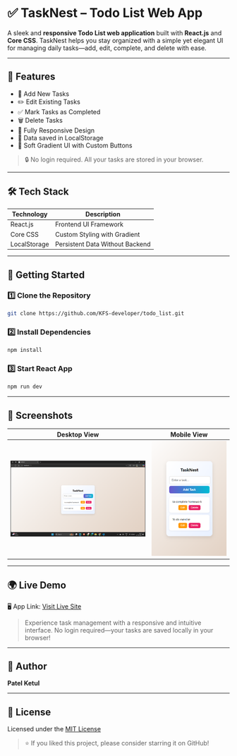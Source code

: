 # ✅ TaskNest – Todo List Web App

A sleek and **responsive Todo List web application** built with **React.js** and **Core CSS**. TaskNest helps you stay organized with a simple yet elegant UI for managing daily tasks—add, edit, complete, and delete with ease.

---

## 🚀 Features

- 📝 Add New Tasks
- ✏️ Edit Existing Tasks
- ✅ Mark Tasks as Completed
- 🗑️ Delete Tasks
- 📱 Fully Responsive Design
- 💾 Data saved in LocalStorage
- 🎨 Soft Gradient UI with Custom Buttons

> 🔒 No login required. All your tasks are stored in your browser.

---

## 🛠️ Tech Stack

| Technology   | Description                      |
|--------------|----------------------------------|
| React.js     | Frontend UI Framework            |
| Core CSS     | Custom Styling with Gradient     |
| LocalStorage | Persistent Data Without Backend  |

---

## 🧩 Getting Started

### 1️⃣ Clone the Repository

```bash
git clone https://github.com/KFS-developer/todo_list.git
```

### 2️⃣ Install Dependencies

```bash
npm install
```

### 3️⃣ Start React App

```bash
npm run dev
```

---

## 🌄 Screenshots
	
| Desktop View | Mobile View |
|--------------|-------------|
| ![Desktop](image.png) | ![Mobile](image-1.png) |

---

## 🌍 Live Demo

🖥️ App Link: [Visit Live Site](https://todo-list-ketuls-projects-f6da0a39.vercel.app/)
> Experience task management with a responsive and intuitive interface. No login required—your tasks are saved locally in your browser!

---

## 👤 Author

**Patel Ketul**  

---

## 📃 License

Licensed under the [MIT License](LICENSE)

> ⭐ If you liked this project, please consider starring it on GitHub!
